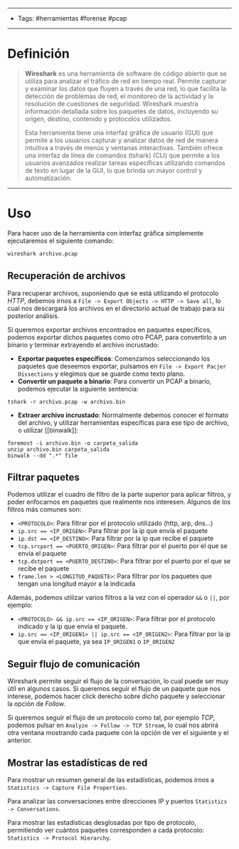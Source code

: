 -----------------------
- Tags: #herramientas #forense #pcap
------------------
# Definición

> **Wireshark** es una herramienta de software de código abierto que se utiliza para analizar el tráfico de red en tiempo real. Permite capturar y examinar los datos que fluyen a través de una red, lo que facilita la detección de problemas de red, el monitoreo de la actividad y la resolución de cuestiones de seguridad. Wireshark muestra información detallada sobre los paquetes de datos, incluyendo su origen, destino, contenido y protocolos utilizados.
> 
> Esta herramienta tiene una interfaz gráfica de usuario (GUI) que permite a los usuarios capturar y analizar datos de red de manera intuitiva a través de menús y ventanas interactivas. También ofrece una interfaz de línea de comandos (tshark) (CLI) que permite a los usuarios avanzados realizar tareas específicas utilizando comandos de texto en lugar de la GUI, lo que brinda un mayor control y automatización.

---
# Uso

Para hacer uso de la herramienta con interfaz gráfica simplemente ejecutaremos el siguiente comando:

```bash
wireshark archivo.pcap
```

## Recuperación de archivos 

Para recuperar archivos, suponiendo que se está utilizando el protocolo *HTTP*, debemos irnos a ```File -> Export Objects -> HTTP -> Save all```, lo cual nos descargará los archivos en el directorio actual de trabajo para su posterior análisis.

Si queremos exportar archivos encontrados en paquetes específicos, podemos exportar dichos paquetes como otro PCAP, para convertirlo a un binario y terminar extrayendo el archivo incrustado:

- **Exportar paquetes específicos**: Comenzamos seleccionando los paquetes que deseemos exportar, pulsamos en ```File -> Export Pacjer Dissections``` y elegimos que se guarde como texto plano.
- **Convertir un paquete a binario**: Para convertir un PCAP a binario, podemos ejecutar la siguiente sentencia:
```
tshark -r archivo.pcap -w archivo.bin
```
- **Extraer archivo incrustado**: Normalmente debemos conocer el formato del archivo, y utilizar herramientas específicas para ese tipo de archivo, o utilizar [[binwalk]]:
```
foremost -i archivo.bin -o carpeta_salida
unzip archivo.bin carpeta_salida
binwalk --dd ".*" file
```
## Filtrar paquetes

Podemos utilizar el cuadro de filtro de la parte superior para aplicar filtros, y poder enfocarnos en paquetes que realmente nos interesen. Algunos de los filtros más comunes son:

- ```<PROTOCOLO>```: Para filtrar por el protocolo utilizado (http, arp, dns...)
- ```ip.src == <IP_ORIGEN>```: Para filtrar por la ip que envía el paquete 
- ```ip.dst == <IP_DESTINO>```: Para filtrar por la ip que recibe el paquete
- ```tcp.srcport == <PUERTO_ORIGEN>```: Para filtrar por el puerto por el que se envía el paquete
- ```tcp.dstport == <PUERTO_DESTINO>```: Para filtrar por el puerto por el que se recibe el paquete
- ```frame.len > <LONGITUD_PAQUETE>```: Para filtrar por los paquetes que tengan una longitud mayor a la indicada

Además, podemos utilizar varios filtros a la vez con el operador ```&&``` o ```||```, por ejemplo:

- ```<PROTOCOLO> && ip.src == <IP_ORIGEN>```: Para filtrar por el protocolo indicado y la ip que envía el paquete.
- ```ip.src == <IP_ORIGEN1> || ip.src == <IP_ORIGEN2>```: Para filtrar por la ip que envía el paquete, ya sea ``IP_ORIGEN1`` o ``IP_ORIGEN2``

## Seguir flujo de comunicación

Wireshark permite seguir el flujo de la conversación, lo cual puede ser muy útil en algunos casos. Si queremos seguir el flujo de un paquete que nos interese, podemos hacer click derecho sobre dicho paquete y seleccionar la opción de *Follow*. 

Si queremos seguir el flujo de un protocolo como tal, por ejemplo *TCP*, podemos pulsar en ```Analyze -> Follow -> TCP Stream```, lo cual nos abrirá otra ventana mostrando cada paquete con la opción de ver el siguiente y el anterior.

## Mostrar las estadísticas de red

Para mostrar un resumen general de las estadísticas, podemos irnos a ```Statistics -> Capture File Properties```.

Para analizar las conversaciones entre direcciones IP y puertos ```Statistics -> Conversations```.

Para mostrar las estadísticas desglosadas por tipo de protocolo, permitiendo ver cuántos paquetes corresponden a cada protocolo: ```Statistics -> Protocol Hierarchy```.
